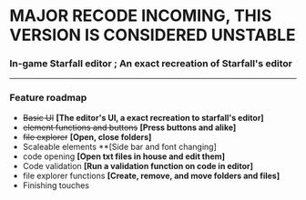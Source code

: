# MAJOR RECODE INCOMING, THIS VERSION IS CONSIDERED UNSTABLE

### In-game Starfall editor ; An exact recreation of Starfall's editor
*****
### Feature roadmap
* ~~Basic UI~~ **[The editor's UI, a exact recreation to starfall's editor]**
* ~~element functions and buttons~~ **[Press buttons and alike]**
* ~~file explorer~~ **[Open, close folders]**
* Scaleable elements **[Side bar and font changing]
* code opening **[Open txt files in house and edit them]**
* Code validation **[Run a validation function on code in editor]**
* file explorer functions **[Create, remove, and move folders and files]**
* Finishing touches 
